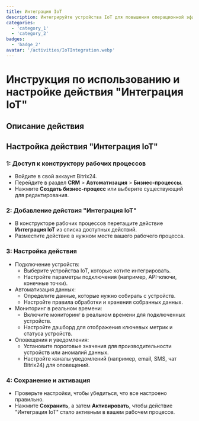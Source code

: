 ```yaml
---
title: Интеграция IoT
description: Интегрируйте устройства IoT для повышения операционной эффективности.
categories: 
  - 'category_1'
  - 'category_2'
badges: 
  - 'badge_2'
avatar: '/activities/IoTIntegration.webp'
---
```

# Инструкция по использованию и настройке действия "Интеграция IoT"

## Описание действия

## **Настройка действия "Интеграция IoT"**

### 1: Доступ к конструктору рабочих процессов
- Войдите в свой аккаунт Bitrix24.
- Перейдите в раздел **CRM** > **Автоматизация** > **Бизнес-процессы**.
- Нажмите **Создать бизнес-процесс** или выберите существующий для редактирования.

### 2: Добавление действия "Интеграция IoT"
- В конструкторе рабочих процессов перетащите действие **Интеграция IoT** из списка доступных действий.
- Разместите действие в нужном месте вашего рабочего процесса.

### 3: Настройка действия
- Подключение устройств:
  - Выберите устройства IoT, которые хотите интегрировать.
  - Настройте параметры подключения (например, API-ключи, конечные точки).
- Автоматизация данных:
  - Определите данные, которые нужно собирать с устройств.
  - Настройте правила обработки и хранения собранных данных.
- Мониторинг в реальном времени:
  - Включите мониторинг в реальном времени для подключенных устройств.
  - Настройте дашборд для отображения ключевых метрик и статуса устройств.
- Оповещения и уведомления:
  - Установите пороговые значения для производительности устройств или аномалий данных.
  - Настройте каналы уведомлений (например, email, SMS, чат Bitrix24) для оповещений.

### 4: Сохранение и активация
- Проверьте настройки, чтобы убедиться, что все настроено правильно.
- Нажмите **Сохранить**, а затем **Активировать**, чтобы действие "Интеграция IoT" стало активным в вашем рабочем процессе.